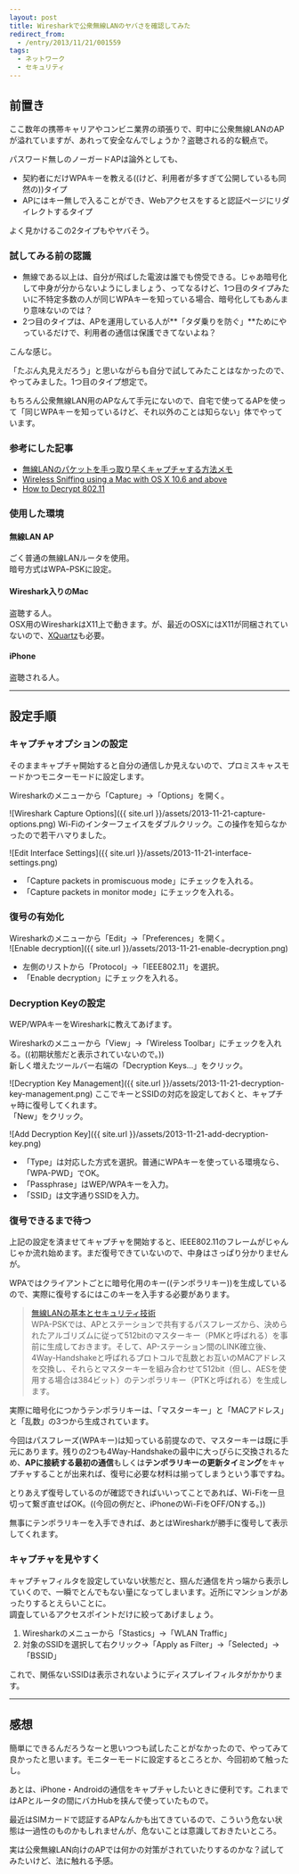 ```yaml
---
layout: post
title: Wiresharkで公衆無線LANのヤバさを確認してみた
redirect_from: 
  - /entry/2013/11/21/001559
tags:
  - ネットワーク
  - セキュリティ
---
```


## 前置き

ここ数年の携帯キャリアやコンビニ業界の頑張りで、町中に公衆無線LANのAPが溢れていますが、あれって安全なんでしょうか？盗聴される的な観点で。

パスワード無しのノーガードAPは論外としても、

* 契約者にだけWPAキーを教える((けど、利用者が多すぎて公開しているも同然の))タイプ
* APにはキー無しで入ることができ、Webアクセスをすると認証ページにリダイレクトするタイプ

よく見かけるこの2タイプもやヤバそう。  


### 試してみる前の認識
* 無線である以上は、自分が飛ばした電波は誰でも傍受できる。じゃあ暗号化して中身が分からないようにしましょう、ってなるけど、1つ目のタイプみたいに不特定多数の人が同じWPAキーを知っている場合、暗号化してもあんまり意味ないのでは？
* 2つ目のタイプは、APを運用している人が**「タダ乗りを防ぐ」**ためにやっているだけで、利用者の通信は保護できてないよね？

こんな感じ。  

「たぶん丸見えだろう」と思いながらも自分で試してみたことはなかったので、やってみました。1つ目のタイプ想定で。

もちろん公衆無線LAN用のAPなんて手元にないので、自宅で使ってるAPを使って「同じWPAキーを知っているけど、それ以外のことは知らない」体でやっています。



<!-- more -->


### 参考にした記事

* [無線LANのパケットを手っ取り早くキャプチャする方法メモ](http://bogus.jp/wp/?p=993)
* [Wireless Sniffing using a Mac with OS X 10.6 and above](https://supportforums.cisco.com/docs/DOC-19212)  
* [How to Decrypt 802.11](http://wiki.wireshark.org/HowToDecrypt802.11)


### 使用した環境
#### 無線LAN AP
ごく普通の無線LANルータを使用。  
暗号方式はWPAｰPSKに設定。

#### Wireshark入りのMac
盗聴する人。  
OSX用のWiresharkはX11上で動きます。が、最近のOSXにはX11が同梱されていないので、[XQuartz](http://xquartz.macosforge.org/landing/)も必要。

#### iPhone
盗聴される人。  

------

## 設定手順

### キャプチャオプションの設定
そのままキャプチャ開始すると自分の通信しか見えないので、プロミスキャスモードかつモニターモードに設定します。

Wiresharkのメニューから「Capture」→「Options」を開く。

![Wireshark Capture Options]({{ site.url }}/assets/2013-11-21-capture-options.png)
Wi-Fiのインターフェイスをダブルクリック。この操作を知らなかったので若干ハマりました。

![Edit Interface Settings]({{ site.url }}/assets/2013-11-21-interface-settings.png)
* 「Capture packets in promiscuous mode」にチェックを入れる。
* 「Capture packets in monitor mode」にチェックを入れる。

### 復号の有効化
Wiresharkのメニューから「Edit」→「Preferences」を開く。  
![Enable decryption]({{ site.url }}/assets/2013-11-21-enable-decryption.png)
* 左側のリストから「Protocol」→「IEEE802.11」を選択。
* 「Enable decryption」にチェックを入れる。


### Decryption Keyの設定
WEP/WPAキーをWiresharkに教えてあげます。

Wiresharkのメニューから「View」→「Wireless Toolbar」にチェックを入れる。((初期状態だと表示されていないので。))  
新しく増えたツールバー右端の「Decryption Keys...」をクリック。

![Decryption Key Management]({{ site.url }}/assets/2013-11-21-decryption-key-management.png)
ここでキーとSSIDの対応を設定しておくと、キャプチャ時に復号してくれます。  
「New」をクリック。

![Add Decryption Key]({{ site.url }}/assets/2013-11-21-add-decryption-key.png)
* 「Type」は対応した方式を選択。普通にWPAキーを使っている環境なら、「WPA-PWD」でOK。
* 「Passphrase」はWEP/WPAキーを入力。
* 「SSID」は文字通りSSIDを入力。


### 復号できるまで待つ
上記の設定を済ませてキャプチャを開始すると、IEEE802.11のフレームがじゃんじゃか流れ始めます。まだ復号できていないので、中身はさっぱり分かりませんが。

WPAではクライアントごとに暗号化用のキー((テンポラリキー))を生成しているので、実際に復号するにはこのキーを入手する必要があります。

>[無線LANの基本とセキュリティ技術](http://www.uquest.co.jp/embedded/columns/lan2.html)  
WPA-PSKでは、APとステーションで共有するパスフレーズから、決められたアルゴリズムに従って512bitのマスターキー（PMKと呼ばれる）を事前に生成しておきます。そして、AP-ステーション間のLINK確立後、4Way-Handshakeと呼ばれるプロトコルで乱数とお互いのMACアドレスを交換し、それらとマスターキーを組み合わせて512bit（但し、AESを使用する場合は384ビット）のテンポラリキー（PTKと呼ばれる）を生成します。 

実際に暗号化につかうテンポラリキーは、「マスターキー」と「MACアドレス」と「乱数」の3つから生成されています。

今回はパスフレーズ(WPAキー)は知っている前提なので、マスターキーは既に手元にあります。残りの2つも4Way-Handshakeの最中に大っぴらに交換されるため、**APに接続する最初の通信**もしくは**テンポラリキーの更新タイミング**をキャプチャすることが出来れば、復号に必要な材料は揃ってしまうという事ですね。

とりあえず復号しているのが確認できればいいってことであれば、Wi-Fiを一旦切って繋ぎ直せばOK。((今回の例だと、iPhoneのWi-FiをOFF/ONする。))

無事にテンポラリキーを入手できれば、あとはWiresharkが勝手に復号して表示してくれます。




### キャプチャを見やすく
キャプチャフィルタを設定していない状態だと、掴んだ通信を片っ端から表示していくので、一瞬でとんでもない量になってしまいます。近所にマンションがあったりするとえらいことに。  
調査しているアクセスポイントだけに絞ってあげましょう。

1. Wiresharkのメニューから「Stastics」→「WLAN Traffic」
2. 対象のSSIDを選択して右クリック→「Apply as Filter」→「Selected」→「BSSID」

これで、関係ないSSIDは表示されないようにディスプレイフィルタがかかります。

------

## 感想
簡単にできるんだろうなーと思いつつも試したことがなかったので、やってみて良かったと思います。モニターモードに設定するところとか、今回初めて触ったし。

あとは、iPhone・Androidの通信をキャプチャしたいときに便利です。これまではAPとルータの間にバカHubを挟んで使っていたもので。

最近はSIMカードで認証するAPなんかも出てきているので、こういう危ない状態は一過性のものかもしれませんが、危ないことは意識しておきたいところ。

実は公衆無線LAN向けのAPでは何かの対策がされていたりするのかな？試してみたいけど、法に触れる予感。

